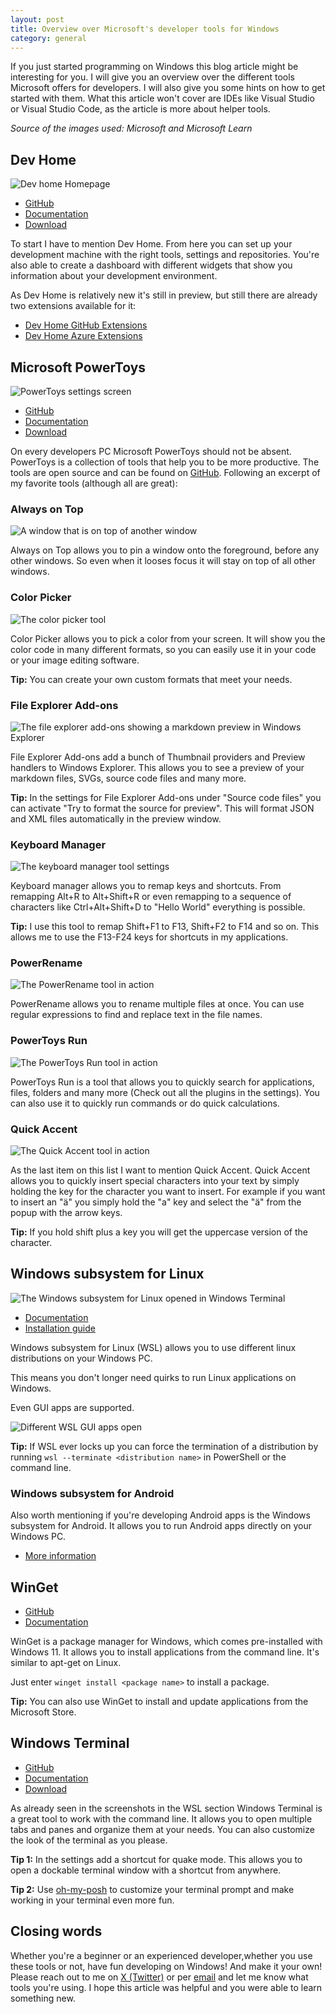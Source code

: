 ```yaml
---
layout: post
title: Overview over Microsoft's developer tools for Windows 
category: general
---
```


If you just started programming on Windows this blog article might be interesting for you. I will give you an overview over the different tools Microsoft offers for developers. I will also give you some hints on how to get started with them. What this article won't cover are IDEs like Visual Studio or Visual Studio Code, as the article is more about helper tools.

*Source of the images used: Microsoft and Microsoft Learn*

## Dev Home

![Dev home Homepage](https://learn.microsoft.com/windows/images/devhome-welcome.png?wt.mc_id=studentamb_274787)

* [GitHub](https://github.com/microsoft/DevHome)
* [Documentation](https://learn.microsoft.com/windows/dev-home/?wt.mc_id=studentamb_274787)
* [Download](https://aka.ms/devhome)

To start I have to mention Dev Home. From here you can set up your development machine with the right tools, settings and repositories. You're also able to create a dashboard with different widgets that show you information about your development environment.

As Dev Home is relatively new it's still in preview, but still there are already two extensions available for it:

* [Dev Home GitHub Extensions](https://aka.ms/devhomegithubextension)
* [Dev Home Azure Extensions](https://aka.ms/devhomeazureextension)

## Microsoft PowerToys

![PowerToys settings screen](https://learn.microsoft.com/windows/images/pt-general.png?wt.mc_id=studentamb_274787)

* [GitHub](https://aka.ms/powertoys)
* [Documentation](https://learn.microsoft.com/windows/powertoys/?wt.mc_id=studentamb_274787)
* [Download](https://aka.ms/installpowertoys)

On every developers PC Microsoft PowerToys should not be absent. PowerToys is a collection of tools that help you to be more productive. The tools are open source and can be found on [GitHub](https://aka.ms/powertoys). Following an excerpt of my favorite tools (although all are great):

### Always on Top

![A window that is on top of another window](https://learn.microsoft.com/windows/images/pt-always-on-top.png?wt.mc_id=studentamb_274787)

Always on Top allows you to pin a window onto the foreground, before any other windows. So even when it looses focus it will stay on top of all other windows.

### Color Picker

![The color picker tool](https://learn.microsoft.com/windows/images/pt-color-picker.png?wt.mc_id=studentamb_274787)

Color Picker allows you to pick a color from your screen. It will show you the color code in many different formats, so you can easily use it in your code or your image editing software.

**Tip:** You can create your own custom formats that meet your needs.

### File Explorer Add-ons

![The file explorer add-ons showing a markdown preview in Windows Explorer](https://learn.microsoft.com/windows/images/pt-file-explorer.png?wt.mc_id=studentamb_274787)

File Explorer Add-ons add a bunch of Thumbnail providers and Preview handlers to Windows Explorer. This allows you to see a preview of your markdown files, SVGs, source code files and many more.

**Tip:** In the settings for File Explorer Add-ons under "Source code files" you can activate "Try to format the source for preview". This will format JSON and XML files automatically in the preview window.

### Keyboard Manager

![The keyboard manager tool settings](https://learn.microsoft.com/windows/images/pt-keyboard-manager.png?wt.mc_id=studentamb_274787)

Keyboard manager allows you to remap keys and shortcuts. From remapping Alt+R to Alt+Shift+R or even remapping to a sequence of characters like Ctrl+Alt+Shift+D to "Hello World" everything is possible.

**Tip:** I use this tool to remap Shift+F1 to F13, Shift+F2 to F14 and so on. This allows me to use the F13-F24 keys for shortcuts in my applications.

### PowerRename

![The PowerRename tool in action](https://learn.microsoft.com/windows/images/powerrename-demo.gif?wt.mc_id=studentamb_274787)

PowerRename allows you to rename multiple files at once. You can use regular expressions to find and replace text in the file names.

### PowerToys Run

![The PowerToys Run tool in action](https://learn.microsoft.com/windows/images/pt-powerrun-demo.gif?wt.mc_id=studentamb_274787)

PowerToys Run is a tool that allows you to quickly search for applications, files, folders and many more (Check out all the plugins in the settings). You can also use it to quickly run commands or do quick calculations.

### Quick Accent

![The Quick Accent tool in action](https://learn.microsoft.com/windows/images/pt-quick-accent.gif?wt.mc_id=studentamb_274787)

As the last item on this list I want to mention Quick Accent. Quick Accent allows you to quickly insert special characters into your text by simply holding the key for the character you want to insert. For example if you want to insert an "ä" you simply hold the "a" key and select the "ä" from the popup with the arrow keys.

**Tip:** If you hold shift plus a key you will get the uppercase version of the character.

## Windows subsystem for Linux

![The Windows subsystem for Linux opened in Windows Terminal](https://learn.microsoft.com/windows/wsl/media/run-any-distro-tarfile.png)

* [Documentation](https://learn.microsoft.com/windows/wsl/?wt.mc_id=studentamb_274787)
* [Installation guide](https://learn.microsoft.com/windows/wsl/installhttps://aka.ms/wslinstall?wt.mc_id=studentamb_274787)

Windows subsystem for Linux (WSL) allows you to use different linux distributions on your Windows PC.

This means you don't longer need quirks to run Linux applications on Windows.

Even GUI apps are supported.

![Different WSL GUI apps open](https://learn.microsoft.com/windows/wsl/media/wsl-gui-screenshot.png?wt.mc_id=studentamb_274787)

**Tip:** If WSL ever locks up you can force the termination of a distribution by running `wsl --terminate <distribution name>` in PowerShell or the command line.

### Windows subsystem for Android

Also worth mentioning if you're developing Android apps is the Windows subsystem for Android. It allows you to run Android apps directly on your Windows PC.

* [More information](https://learn.microsoft.com/windows/android/wsa/?wt.mc_id=studentamb_274787)

## WinGet

* [GitHub](https://github.com/microsoft/winget-cli)
* [Documentation](https://docs.microsoft.com/windows/package-manager?wt.mc_id=studentamb_274787)

WinGet is a package manager for Windows, which comes pre-installed with Windows 11. It allows you to install applications from the command line. It's similar to apt-get on Linux.

Just enter `winget install <package name>` to install a package.

**Tip:** You can also use WinGet to install and update applications from the Microsoft Store.

## Windows Terminal

* [GitHub](https://github.com/microsoft/terminal)
* [Documentation](https://docs.microsoft.com/windows/terminal/?wt.mc_id=studentamb_274787)
* [Download](https://aka.ms/terminal)

As already seen in the screenshots in the WSL section Windows Terminal is a great tool to work with the command line. It allows you to open multiple tabs and panes and organize them at your needs. You can also customize the look of the terminal as you please.

**Tip 1:** In the settings add a shortcut for quake mode. This allows you to open a dockable terminal window with a shortcut from anywhere.

**Tip 2:** Use [oh-my-posh](https://ohmyposh.dev/) to customize your terminal prompt and make working in your terminal even more fun.

## Closing words

Whether you're a beginner or an experienced developer,whether you use these tools or not, have fun developing on Windows! And make it your own! Please reach out to me on [X (Twitter)](https://x.com/theredcuber) or per [email](mailto:noraa.junker@outlook.com) and let me know what tools you're using. I hope this article was helpful and you were able to learn something new.
